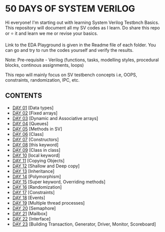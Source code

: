 # 50 DAYS OF SYSTEM VERILOG
Hi everyone! I'm starting out with learning System Verilog Testbnch Basics. This repository will document all my SV codes as I learn. 
Do share this repo or ⭐ it and learn we me or revise your basics.

Link to the EDA Playground is given in the Readme file of each folder. You can go and try to run the codes yourself and verify the results.

Note: Pre-requisite - Verilog (functions, tasks, modelling styles, procedural blocks, continous assignments, loops)

This repo will mainly focus on SV testbench concepts i.e, OOPS, constraints, randomization, IPC, etc.

## CONTENTS
- [DAY 01](https://github.com/SUHANI102003/50daysOfSystemVerilog/tree/main/DAY%2001) [Data types]
- [DAY 02](https://github.com/SUHANI102003/50daysOfSystemVerilog/tree/main/DAY%2002) [Fixed arrays]
- [DAY 03](https://github.com/SUHANI102003/50daysOfSystemVerilog/tree/main/DAY%2003) [Dynamic and Associative arrays]
- [DAY 04](https://github.com/SUHANI102003/50daysOfSystemVerilog/tree/main/DAY%2004) [Queues]
- [DAY 05](https://github.com/SUHANI102003/50daysOfSystemVerilog/tree/main/DAY%2005) [Methods in SV]
- [DAY 06](https://github.com/SUHANI102003/50daysOfSystemVerilog/tree/main/DAY%2006) [Class]
- [DAY 07](https://github.com/SUHANI102003/50daysOfSystemVerilog/tree/main/DAY%2007) [Constructors]
- [DAY 08](https://github.com/SUHANI102003/50daysOfSystemVerilog/tree/main/DAY%2008) [this keyword]
- [DAY 09](https://github.com/SUHANI102003/50daysOfSystemVerilog/tree/main/DAY%2009) [Class in class]
- [DAY 10](https://github.com/SUHANI102003/50daysOfSystemVerilog/tree/main/DAY%2010) [local keyword]
- [DAY 11](https://github.com/SUHANI102003/50daysOfSystemVerilog/tree/main/DAY%2011) [Copying Objects]
- [DAY 12](https://github.com/SUHANI102003/50daysOfSystemVerilog/tree/main/DAY%2012) [Shallow and Deep copy]
- [DAY 13](https://github.com/SUHANI102003/50daysOfSystemVerilog/tree/main/DAY%2013) [Inheritance]
- [DAY 14](https://github.com/SUHANI102003/50daysOfSystemVerilog/tree/main/DAY%2014) [Polymorphism]
- [DAY 15](https://github.com/SUHANI102003/50daysOfSystemVerilog/tree/main/DAY%2015) [Super keyword, Overriding methods]
- [DAY 16](https://github.com/SUHANI102003/50daysOfSystemVerilog/tree/main/DAY%2016) [Randomization]
- [DAY 17](https://github.com/SUHANI102003/50daysOfSystemVerilog/tree/main/DAY%2017) [Constraints]
- [DAY 18](https://github.com/SUHANI102003/50daysOfSystemVerilog/tree/main/DAY%2018) [Events]
- [DAY 19](https://github.com/SUHANI102003/50daysOfSystemVerilog/tree/main/DAY%2019) [Multiple thread processes]
- [DAY 20](https://github.com/SUHANI102003/50daysOfSystemVerilog/tree/main/DAY%2020) [Semaphore]
- [DAY 21](https://github.com/SUHANI102003/50daysOfSystemVerilog/tree/main/DAY%2021) [Mailbox]
- [DAY 22](https://github.com/SUHANI102003/50daysOfSystemVerilog/tree/main/DAY%2022) [Interface]
- [DAY 23](https://github.com/SUHANI102003/50daysOfSystemVerilog/tree/main/DAY%2023) [Building Transaction, Generator, Driver, Monitor, Scoreboard]
  
